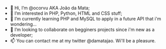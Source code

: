 - 👋 Hi, I’m @ocorvu AKA João da Mata;
- 👀 I’m interested in PHP, Python, HTML and CSS stuff;
- 🌱 I’m currently learning PHP and MySQL to apply in a future API that i'm wondering...
- 💞️ I’m looking to collaborate on begginers projects since i'm new as a developer;
- 📫 You can contact me at my twitter @damatajao. Wi'll be a pleasure.

<!---
ocorvu/ocorvu is a ✨ special ✨ repository because its `README.md` (this file) appears on your GitHub profile.
You can click the Preview link to take a look at your changes.
--->
